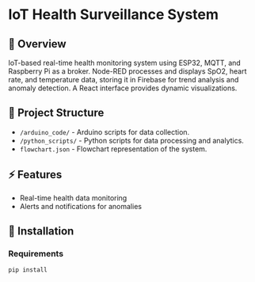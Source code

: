 # IoT Health Surveillance System

## 📌 Overview
IoT-based real-time health monitoring system using ESP32, MQTT, and Raspberry Pi as a broker. Node-RED processes and displays SpO2, heart rate, and temperature data, storing it in Firebase for trend analysis and anomaly detection. A React interface provides dynamic visualizations.

## 📁 Project Structure
- `/arduino_code/` - Arduino scripts for data collection.
- `/python_scripts/` - Python scripts for data processing and analytics.
- `flowchart.json` - Flowchart representation of the system.

## ⚡ Features
- Real-time health data monitoring
- Alerts and notifications for anomalies


## 🚀 Installation
### Requirements
```bash
pip install 
